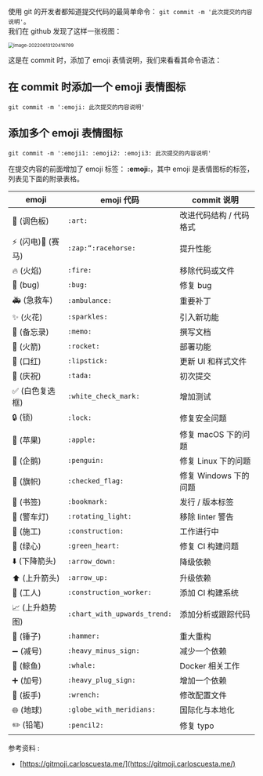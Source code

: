 使用 git 的开发者都知道提交代码的最简单命令： `git commit -m '此次提交的内容说明'`。  
我们在 github 发现了这样一张视图：

<img src="C:\Users\wzz\AppData\Roaming\Typora\typora-user-images\image-20220613120416799.png" alt="image-20220613120416799" style="zoom: 67%;" />

这是在 commit 时，添加了 emoji 表情说明，我们来看看其命令语法：

在 commit 时添加一个 emoji 表情图标
-------------------------

```
git commit -m ':emoji: 此次提交的内容说明'
```

添加多个 emoji 表情图标
---------------

```
git commit -m ':emoji1: :emoji2: :emoji3: 此次提交的内容说明'
```

在提交内容的前面增加了 emoji 标签： **:emoji:**，其中 emoji 是表情图标的标签，列表见下面的附录表格。

<table><thead><tr><th>emoji</th><th>emoji 代码</th><th>commit 说明</th></tr></thead><tbody><tr><td>🎨 (调色板)</td><td><code>:art:</code></td><td>改进代码结构 / 代码格式</td></tr><tr><td>⚡️ (闪电)🐎 (赛马)</td><td><code>:zap:“:racehorse:</code></td><td>提升性能</td></tr><tr><td>🔥 (火焰)</td><td><code>:fire:</code></td><td>移除代码或文件</td></tr><tr><td>🐛 (bug)</td><td><code>:bug:</code></td><td>修复 bug</td></tr><tr><td>🚑 (急救车)</td><td><code>:ambulance:</code></td><td>重要补丁</td></tr><tr><td>✨ (火花)</td><td><code>:sparkles:</code></td><td>引入新功能</td></tr><tr><td>📝 (备忘录)</td><td><code>:memo:</code></td><td>撰写文档</td></tr><tr><td>🚀 (火箭)</td><td><code>:rocket:</code></td><td>部署功能</td></tr><tr><td>💄 (口红)</td><td><code>:lipstick:</code></td><td>更新 UI 和样式文件</td></tr><tr><td>🎉 (庆祝)</td><td><code>:tada:</code></td><td>初次提交</td></tr><tr><td>✅ (白色复选框)</td><td><code>:white_check_mark:</code></td><td>增加测试</td></tr><tr><td>🔒 (锁)</td><td><code>:lock:</code></td><td>修复安全问题</td></tr><tr><td>🍎 (苹果)</td><td><code>:apple:</code></td><td>修复 macOS 下的问题</td></tr><tr><td>🐧 (企鹅)</td><td><code>:penguin:</code></td><td>修复 Linux 下的问题</td></tr><tr><td>🏁 (旗帜)</td><td><code>:checked_flag:</code></td><td>修复 Windows 下的问题</td></tr><tr><td>🔖 (书签)</td><td><code>:bookmark:</code></td><td>发行 / 版本标签</td></tr><tr><td>🚨 (警车灯)</td><td><code>:rotating_light:</code></td><td>移除 linter 警告</td></tr><tr><td>🚧 (施工)</td><td><code>:construction:</code></td><td>工作进行中</td></tr><tr><td>💚 (绿心)</td><td><code>:green_heart:</code></td><td>修复 CI 构建问题</td></tr><tr><td>⬇️ (下降箭头)</td><td><code>:arrow_down:</code></td><td>降级依赖</td></tr><tr><td>⬆️ (上升箭头)</td><td><code>:arrow_up:</code></td><td>升级依赖</td></tr><tr><td>👷 (工人)</td><td><code>:construction_worker:</code></td><td>添加 CI 构建系统</td></tr><tr><td>📈 (上升趋势图)</td><td><code>:chart_with_upwards_trend:</code></td><td>添加分析或跟踪代码</td></tr><tr><td>🔨 (锤子)</td><td><code>:hammer:</code></td><td>重大重构</td></tr><tr><td>➖ (减号)</td><td><code>:heavy_minus_sign:</code></td><td>减少一个依赖</td></tr><tr><td>🐳 (鲸鱼)</td><td><code>:whale:</code></td><td>Docker 相关工作</td></tr><tr><td>➕ (加号)</td><td><code>:heavy_plug_sign:</code></td><td>增加一个依赖</td></tr><tr><td>🔧 (扳手)</td><td><code>:wrench:</code></td><td>修改配置文件</td></tr><tr><td>🌐 (地球)</td><td><code>:globe_with_meridians:</code></td><td>国际化与本地化</td></tr><tr><td>✏️ (铅笔)</td><td><code>:pencil2:</code></td><td>修复 typo</td></tr></tbody></table>

参考资料 :

*   [https://gitmoji.carloscuesta.me/](https://gitmoji.carloscuesta.me/)
